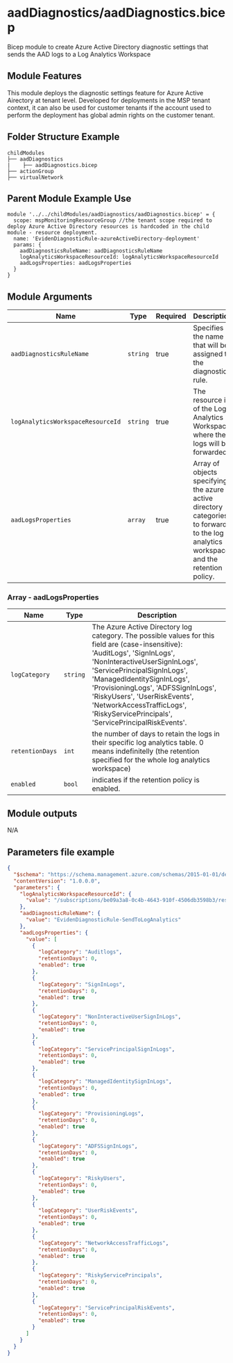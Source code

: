 # aadDiagnostics/aadDiagnostics.bicep
Bicep module to create Azure Active Directory diagnostic settings that sends the AAD logs to a Log Analytics Workspace

## Module Features
This module deploys the diagnostic settings feature for Azure Active Airectory at tenant level.
Developed for deployments in the MSP tenant context, it can also be used for customer tenants if the account used to perform the deployment has global admin rights on the customer tenant.

## Folder Structure Example
```bicep
childModules
├── aadDiagnostics
|    ├── aadDiagnostics.bicep
├── actionGroup
├── virtualNetwork
```

## Parent Module Example Use
```bicep
module '../../childModules/aadDiagnostics/aadDiagnostics.bicep' = {
  scope: mspMonitoringResourceGroup //the tenant scope required to deploy Azure Active Directory resources is hardcoded in the child module - resource deployment.
  name: 'EvidenDiagnosticRule-azureActiveDirectory-deployment'
  params: {
    aadDiagnosticsRuleName: aadDiagnosticsRuleName
    logAnalyticsWorkspaceResourceId: logAnalyticsWorkspaceResourceId
    aadLogsProperties: aadLogsProperties
  }
}
```

## Module Arguments

| Name | Type | Required | Description |
| --- | --- | --- | --- |
| `aadDiagnosticsRuleName` | `string` | true | Specifies the name that will be assigned to the diagnostic rule. |
| `logAnalyticsWorkspaceResourceId` | `string` | true | The resource id of the Log Analytics Workspace where the logs will be forwarded. |
| `aadLogsProperties` | `array` | true | Array of objects specifying the azure active directory categories to forward to the log analytics workspace and the retention policy. |


### Array - aadLogsProperties
| Name | Type | Description |
| --- | --- |--- |
| `logCategory` | `string`| The Azure Active Directory log category. The possible values for this field are (case-insensitive): 'AuditLogs', 'SignInLogs', 'NonInteractiveUserSignInLogs', 'ServicePrincipalSignInLogs', 'ManagedIdentitySignInLogs', 'ProvisioningLogs', 'ADFSSignInLogs', 'RiskyUsers', 'UserRiskEvents', 'NetworkAccessTrafficLogs', 'RiskyServicePrincipals', 'ServicePrincipalRiskEvents'. |
| `retentionDays`| `int` | the number of days to retain the logs in their specific log analytics table. 0 means indefinitelly (the retention specified for the whole log analytics workspace) |
| `enabled`| `bool` | indicates if the retention policy is enabled.|


## Module outputs
N/A

## Parameters file example
```json
{
  "$schema": "https://schema.management.azure.com/schemas/2015-01-01/deploymentParameters.json#",
  "contentVersion": "1.0.0.0",
  "parameters": {
    "logAnalyticsWorkspaceResourceId": {
      "value": "/subscriptions/be09a3a8-0c4b-4643-910f-4506db3598b3/resourcegroups/cu6-cnty-d-rsg-hub/providers/microsoft.operationalinsights/workspaces/la-default"
    },
    "aadDiagnosticRuleName": {
      "value": "EvidenDiagnosticRule-SendToLogAnalytics"
    },
    "aadLogsProperties": {
      "value": [
        {
          "logCategory": "Auditlogs",
          "retentionDays": 0,
          "enabled": true
        },
        {
          "logCategory": "SignInLogs",
          "retentionDays": 0,
          "enabled": true
        },
        {
          "logCategory": "NonInteractiveUserSignInLogs",
          "retentionDays": 0,
          "enabled": true
        },
        {
          "logCategory": "ServicePrincipalSignInLogs",
          "retentionDays": 0,
          "enabled": true
        },
        {
          "logCategory": "ManagedIdentitySignInLogs",
          "retentionDays": 0,
          "enabled": true
        },
        {
          "logCategory": "ProvisioningLogs",
          "retentionDays": 0,
          "enabled": true
        },
        {
          "logCategory": "ADFSSignInLogs",
          "retentionDays": 0,
          "enabled": true
        },
        {
          "logCategory": "RiskyUsers",
          "retentionDays": 0,
          "enabled": true
        },
        {
          "logCategory": "UserRiskEvents",
          "retentionDays": 0,
          "enabled": true
        },
        {
          "logCategory": "NetworkAccessTrafficLogs",
          "retentionDays": 0,
          "enabled": true
        },
        {
          "logCategory": "RiskyServicePrincipals",
          "retentionDays": 0,
          "enabled": true
        },
        {
          "logCategory": "ServicePrincipalRiskEvents",
          "retentionDays": 0,
          "enabled": true
        }
      ]
    }
  }
}
```